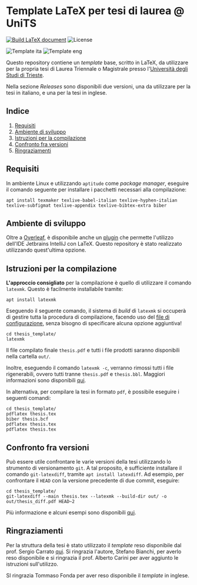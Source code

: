 # Template LaTeX per tesi di laurea @ UniTS

[![Build LaTeX document](https://github.com/peiva-git/thesis_template/actions/workflows/compile-pdf.yml/badge.svg)](https://github.com/peiva-git/thesis_template/actions/workflows/compile-pdf.yml)
![License](https://img.shields.io/github/license/peiva-git/thesis_template)

![Template ita](https://img.shields.io/github/downloads/peiva-git/thesis_template/ita%2Fv1.0/total)
![Template eng](https://img.shields.io/github/downloads/peiva-git/thesis_template/eng%2Fv1.0/total)


Questo repository contiene un _template_ base, scritto in LaTeX,
da utilizzare per la propria tesi di Laurea Triennale o Magistrale
presso l'[Università degli Studi di Trieste](https://www.units.it/).

Nella sezione _Releases_ sono disponibili due versioni, una da utilizzare per la tesi in italiano,
e una per la tesi in inglese.

## Indice

1. [Requisiti](#requisiti)
2. [Ambiente di sviluppo](#ambiente-di-sviluppo)
3. [Istruzioni per la compilazione](#istruzioni-per-la-compilazione)
4. [Confronto fra versioni](#confronto-fra-versioni)
5. [Ringraziamenti](#ringraziamenti)

## Requisiti

In ambiente Linux e utilizzando `aptitude` come _package manager_,
eseguire il comando seguente per installare i pacchetti necessari alla compilazione:
```shell
apt install texmaker texlive-babel-italian texlive-hyphen-italian texlive-subfigmat texlive-appendix texlive-bibtex-extra biber
```

## Ambiente di sviluppo

Oltre a [Overleaf](https://www.overleaf.com/), è disponibile anche un [plugin](https://plugins.jetbrains.com/plugin/9473-texify-idea)
che permette l'utilizzo dell'IDE Jetbrains IntelliJ con LaTeX.
Questo repository è stato realizzato utilizzando quest'ultima opzione.

## Istruzioni per la compilazione

**L'approccio consigliato** per la compilazione è quello di utilizzare il comando `latexmk`.
Questo è facilmente installabile tramite:
```shell
apt install latexmk
```

Eseguendo il seguente comando, il sistema di _build_ di `latexmk` si occuperà di gestire tutta la procedura
di compilazione, facendo uso del [file di configurazione](.latexmkrc),
senza bisogno di specificare alcuna opzione aggiuntiva!
```shell
cd thesis_template/
latexmk
```

Il file compilato finale `thesis.pdf` e tutti i file prodotti saranno disponibili nella cartella `out/`.

Inoltre, eseguendo il comando `latexmk -c`, verranno rimossi tutti i file rigenerabili, ovvero tutti tranne
`thesis.pdf` e `thesis.bbl`. Maggiori informazioni sono disponibili [qui](https://mg.readthedocs.io/latexmk.html).

In alternativa, per compilare la tesi in formato `pdf`, è possibile eseguire i seguenti comandi:
```shell
cd thesis_template/
pdflatex thesis.tex
biber thesis.bcf
pdflatex thesis.tex
pdflatex thesis.tex
```

## Confronto fra versioni

Può essere utile confrontare le varie versioni della tesi utilizzando lo strumento di versionamento `git`.
A tal proposito, è sufficiente installare il comando `git-latexdiff`, tramite `apt install latexdiff`.
Ad esempio, per confrontare il `HEAD` con la versione precedente di due commit, eseguire:
```shell
cd thesis_template/
git-latexdiff --main thesis.tex --latexmk --build-dir out/ -o out/thesis_diff.pdf HEAD~2
```
Più informazione e alcuni esempi sono disponibili [qui](https://ctan.org/tex-archive/support/git-latexdiff).

## Ringraziamenti

Per la struttura della tesi è stato utilizzato il _template_ reso disponibile dal prof. Sergio Carrato
[qui](https://www2.units.it/carrato/didatt/info_laureandi/LaTeX/template/).
Si ringrazia l'autore, Stefano Bianchi, per averlo reso disponibile e si ringrazia il prof. Alberto Carini
per aver aggiunto le istruzioni sull'utilizzo.

SI ringrazia Tommaso Fonda per aver reso disponibile il _template_ in inglese.
